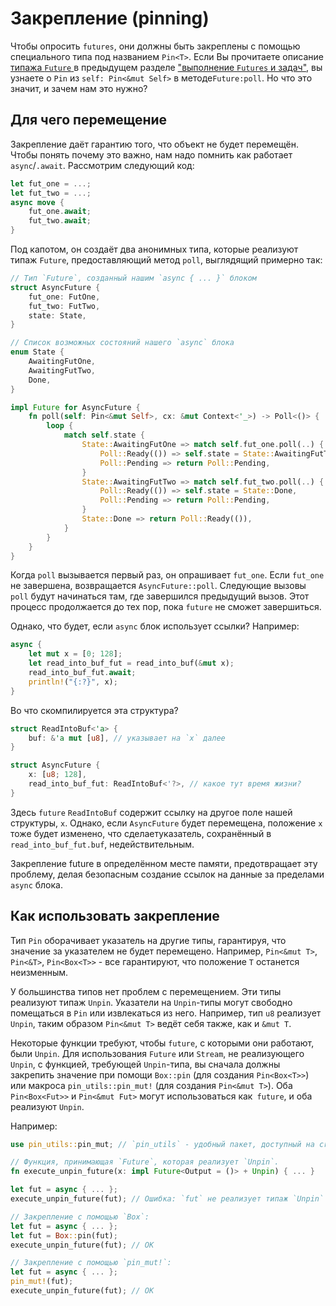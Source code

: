 # Закрепление (pinning)

Чтобы опросить `futures`, они должны быть закреплены с помощью специального типа под названием
`Pin<T>`. Если Вы прочитаете описание [ типажа `Future` ](../02_execution/02_future.md) в
предыдущем разделе [ "выполнение `Futures` и задач"](../02_execution/01_chapter.md), вы узнаете о
`Pin` из `self: Pin<&mut Self>` в методе`Future:poll`.
Но что это значит, и зачем нам это нужно?

## Для чего перемещение

Закрепление даёт гарантию того, что объект не будет перемещён.
Чтобы понять почему это важно, нам надо помнить как работает `async`/`.await`. 
Рассмотрим следующий код:

```rust
let fut_one = ...;
let fut_two = ...;
async move {
    fut_one.await;
    fut_two.await;
}
```

Под капотом, он создаёт два анонимных типа, которые реализуют типаж `Future`,
предоставляющий метод `poll`, выглядящий примерно так:

```rust
// Тип `Future`, созданный нашим `async { ... }` блоком
struct AsyncFuture {
    fut_one: FutOne,
    fut_two: FutTwo,
    state: State,
}

// Список возможных состояний нашего `async` блока
enum State {
    AwaitingFutOne,
    AwaitingFutTwo,
    Done,
}

impl Future for AsyncFuture {
    fn poll(self: Pin<&mut Self>, cx: &mut Context<'_>) -> Poll<()> {
        loop {
            match self.state {
                State::AwaitingFutOne => match self.fut_one.poll(..) {
                    Poll::Ready(()) => self.state = State::AwaitingFutTwo,
                    Poll::Pending => return Poll::Pending,
                }
                State::AwaitingFutTwo => match self.fut_two.poll(..) {
                    Poll::Ready(()) => self.state = State::Done,
                    Poll::Pending => return Poll::Pending,
                }
                State::Done => return Poll::Ready(()),
            }
        }
    }
}
```

Когда `poll` вызывается первый раз, он опрашивает 
`fut_one`. Если `fut_one` не завершена, 
возвращается `AsyncFuture::poll`. Следующие вызовы 
`poll` будут начинаться там, где завершился 
предыдущий вызов. Этот процесс продолжается до тех пор, пока 
`future` не сможет завершиться.

Однако, что будет, если `async` блок использует ссылки?
Например:

```rust
async {
    let mut x = [0; 128];
    let read_into_buf_fut = read_into_buf(&mut x);
    read_into_buf_fut.await;
    println!("{:?}", x);
}
```

Во что скомпилируется эта структура?

```rust
struct ReadIntoBuf<'a> {
    buf: &'a mut [u8], // указывает на `x` далее
}

struct AsyncFuture {
    x: [u8; 128],
    read_into_buf_fut: ReadIntoBuf<'?>, // какое тут время жизни?
}
```

Здесь `future` `ReadIntoBuf` содержит ссылку на другое 
поле нашей структуры, `x`. Однако, если 
`AsyncFuture` будет перемещена, положение 
`x` тоже будет изменено, что сделаетуказатель, 
сохранённый в `read_into_buf_fut.buf`, недействительным.

Закрепление future в определённом месте памяти, предотвращает 
эту проблему, делая безопасным создание ссылок на данные за 
пределами `async` блока.

## Как использовать закрепление

Тип `Pin` оборачивает указатель на другие типы, 
гарантируя, что значение за указателем не будет перемещено. 
Например, `Pin<&mut T>`, `Pin<&T>`,
`Pin<Box<T>>` - все гарантируют, что положение 
`T` останется неизменным.

У большинства типов нет проблем с перемещением. Эти типы 
реализуют типаж `Unpin`. Указатели на 
`Unpin`-типы могут свободно помещаться в 
`Pin` или извлекаться из него. Например, тип 
`u8` реализует `Unpin`, таким образом 
`Pin<&mut T>` ведёт себя также, как и 
`&mut T`.

Некоторые функции требуют, чтобы `future`, с которыми они 
работают, были `Unpin`. Для использования 
`Future` или `Stream`, не реализующего 
`Unpin`, с функцией, требующей 
`Unpin`-типа, вы сначала должны закрепить значение 
при помощи `Box::pin` (для создания 
`Pin<Box<T>>`) или макроса 
`pin_utils::pin_mut!` (для создания 
`Pin<&mut T>`). Оба `Pin<Box<Fut>>` и 
`Pin<&mut Fut>` могут использоваться как` future`, и 
оба реализуют `Unpin`.

Например:

```rust
use pin_utils::pin_mut; // `pin_utils` - удобный пакет, доступный на crates.io

// Функция, принимающая `Future`, которая реализует `Unpin`.
fn execute_unpin_future(x: impl Future<Output = ()> + Unpin) { ... }

let fut = async { ... };
execute_unpin_future(fut); // Ошибка: `fut` не реализует типаж `Unpin`

// Закрепление с помощью `Box`:
let fut = async { ... };
let fut = Box::pin(fut);
execute_unpin_future(fut); // OK

// Закрепление с помощью `pin_mut!`:
let fut = async { ... };
pin_mut!(fut);
execute_unpin_future(fut); // OK
```
